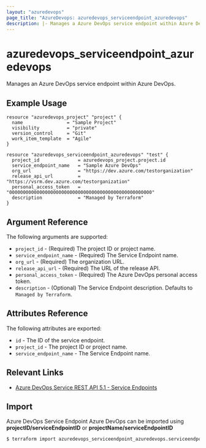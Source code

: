```yaml
---
layout: "azuredevops"
page_title: "AzureDevops: azuredevops_serviceendpoint_azuredevops"
description: |- Manages a Azure DevOps service endpoint within Azure DevOps organization.
---
```


# azuredevops_serviceendpoint_azuredevops

Manages an Azure DevOps service endpoint within Azure DevOps.

## Example Usage

```hcl
resource "azuredevops_project" "project" {
  name                = "Sample Project"
  visibility          = "private"
  version_control     = "Git"
  work_item_template  = "Agile"
}

resource "azuredevops_serviceendpoint_azuredevops" "test" {
  project_id              = azuredevops_project.project.id
  service_endpoint_name   = "Sample Azure DevOps"
  org_url                 = "https://dev.azure.com/testorganization"
  release_api_url         = "https://vsrm.dev.azure.com/testorganization"
  personal_access_token   = "0000000000000000000000000000000000000000000000000000"
  description             = "Managed by Terraform"
}
```

## Argument Reference

The following arguments are supported:

- `project_id` - (Required) The project ID or project name.
- `service_endpoint_name` - (Required) The Service Endpoint name.
- `org_url` - (Required) The organization URL.
- `release_api_url` - (Required) The URL of the release API.
- `personal_access_token` - (Required) The Azure DevOps personal access token.
- `description` - (Optional) The Service Endpoint description. Defaults to `Managed by Terraform`.

## Attributes Reference

The following attributes are exported:

- `id` - The ID of the service endpoint.
- `project_id` - The project ID or project name.
- `service_endpoint_name` - The Service Endpoint name.

## Relevant Links

- [Azure DevOps Service REST API 5.1 - Service Endpoints](https://docs.microsoft.com/en-us/rest/api/azure/devops/serviceendpoint/endpoints?view=azure-devops-rest-5.1)

## Import

Azure DevOps Service Endpoint Azure DevOps can be imported using **projectID/serviceEndpointID** or **projectName/serviceEndpointID**

```sh
$ terraform import azuredevops_serviceendpoint_azuredevops.serviceendpoint 00000000-0000-0000-0000-000000000000/00000000-0000-0000-0000-000000000000
```
